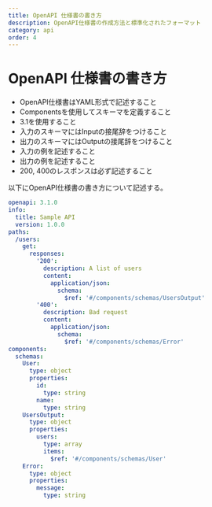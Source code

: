 ```yaml
---
title: OpenAPI 仕様書の書き方
description: OpenAPI仕様書の作成方法と標準化されたフォーマット
category: api
order: 4
---
```


# OpenAPI 仕様書の書き方

- OpenAPI仕様書はYAML形式で記述すること
- Componentsを使用してスキーマを定義すること
- 3.1を使用すること
- 入力のスキーマにはInputの接尾辞をつけること
- 出力のスキーマにはOutputの接尾辞をつけること
- 入力の例を記述すること
- 出力の例を記述すること
- 200, 400のレスポンスは必ず記述すること

以下にOpenAPI仕様書の書き方について記述する。

```yaml
openapi: 3.1.0
info:
  title: Sample API
  version: 1.0.0
paths:
  /users:
    get:
      responses:
        '200':
          description: A list of users
          content:
            application/json:
              schema:
                $ref: '#/components/schemas/UsersOutput'
        '400':
          description: Bad request
          content:
            application/json:
              schema:
                $ref: '#/components/schemas/Error'
components:
  schemas:
    User:
      type: object
      properties:
        id:
          type: string
        name:
          type: string
    UsersOutput:
      type: object
      properties:
        users:
          type: array
          items:
            $ref: '#/components/schemas/User'
    Error:
      type: object
      properties:
        message:
          type: string

